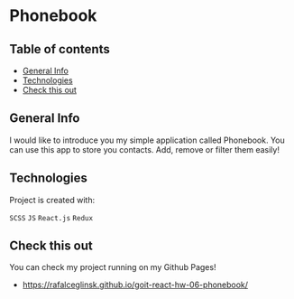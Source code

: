 # Phonebook

## Table of contents

- [General Info](#general-info)
- [Technologies](#technologies)
- [Check this out](#Check-this-out)

## General Info

I would like to introduce you my simple application called Phonebook. You can
use this app to store you contacts. Add, remove or filter them easily!

## Technologies

Project is created with:

`SCSS` `JS` `React.js` `Redux`

## Check this out

You can check my project running on my Github Pages!

- https://rafalceglinsk.github.io/goit-react-hw-06-phonebook/
